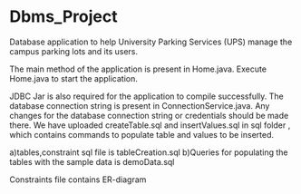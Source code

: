 # Dbms_Project
Database application to help University Parking Services (UPS) manage the campus parking lots and its users.

The main method of the application is present in Home.java. 
Execute Home.java to start the application.

JDBC Jar is also required for the application to compile successfully. 
The database connection string is present in ConnectionService.java. 
Any changes for the database connection string or credentials should be made there.
We have uploaded createTable.sql and insertValues.sql in sql folder , which contains commands to populate table and values to be inserted.
 
a)tables,constraint sql file is tableCreation.sql
b)Queries for populating the tables with the sample data is demoData.sql

Constraints file contains ER-diagram 
